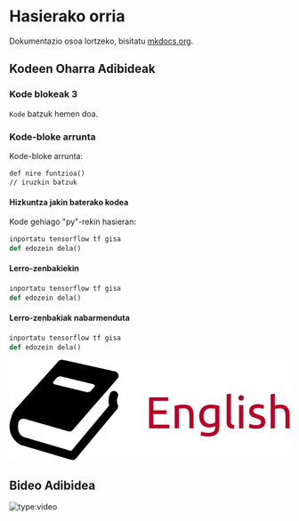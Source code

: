 # Hasierako orria

Dokumentazio osoa lortzeko, bisitatu [mkdocs.org](https://www.mkdocs.org).

## Kodeen Oharra Adibideak

### Kode blokeak 3


`Kode` batzuk hemen doa.

### Kode-bloke arrunta

Kode-bloke arrunta:

```
def nire funtzioa()
// iruzkin batzuk

```

#### Hizkuntza jakin baterako kodea

Kode gehiago "py"-rekin hasieran:

``` py title="bubble_sort.py"
inportatu tensorflow tf gisa
def edozein dela()
```

#### Lerro-zenbakiekin

``` py linenums="1"
inportatu tensorflow tf gisa
def edozein dela()
```

#### Lerro-zenbakiak nabarmenduta

``` py hl_lines="2"
inportatu tensorflow tf gisa
def edozein dela()
```

![localized image](image.png)

## Bideo Adibidea

![type:video](https://www.youtube.com/embed/LXb3EKWsInQ)